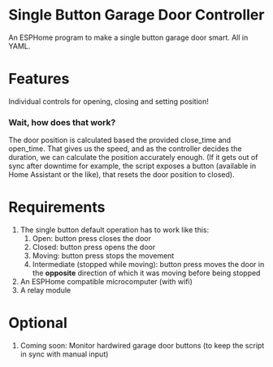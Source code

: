 # Single Button Garage Door Controller
An ESPHome program to make a single button garage door smart. All in YAML.

# Features
Individual controls for opening, closing and setting position!

### Wait, how does that work?
The door position is calculated based the provided close_time and open_time. That gives us the speed, and as the controller decides the duration, we can calculate the position accurately enough. (If it gets out of sync after downtime for example, the script exposes a button (available in Home Assistant or the like), that resets the door position to closed).

# Requirements
1. The single button default operation has to work like this:
    1. Open: button press closes the door
    2. Closed: button press opens the door
    3. Moving: button press stops the movement
    4. Intermediate (stopped while moving): button press moves the door in the **opposite** direction of which it was moving before being stopped
2. An ESPHome compatible microcomputer (with wifi)
3. A relay module

# Optional
1. Coming soon: Monitor hardwired garage door buttons (to keep the script in sync with manual input)
